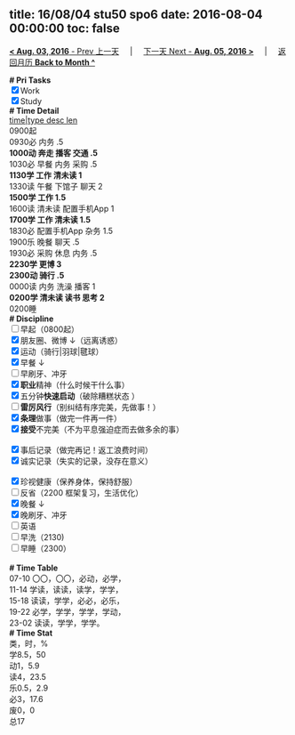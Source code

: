 title: 16/08/04 stu50 spo6
date: 2016-08-04 00:00:00
toc: false
---
[**< Aug. 03, 2016** - Prev 上一天](/lifelogs/2016/08/d03.html) &nbsp; &nbsp; | &nbsp; &nbsp; [下一天 Next - **Aug. 05, 2016 >**](/lifelogs/2016/08/d05.html) &nbsp; &nbsp; |  &nbsp; &nbsp; [返回月历 **Back to Month ^**](/lifelogs/2016/08/index.html)
<br/>		<div><b># Pri Tasks</b></div>		<div><input checked="true" type="checkbox"/>Work</div>		<div><input checked="true" type="checkbox"/>Study</div><div>				<div><b># Time Detail</b></div>		</div>		<div><u>time|type desc len</u></div>		<div>0900起</div>		<div>0930必 内务 .5</div>		<div><b>1000动 奔走 播客 交通 .5</b></div>		<div>1030必 早餐 内务 采购 .5</div>		<div><b>1130学 工作 清未读 1</b></div><div>1330读 午餐 下馆子 聊天 2</div>		<div><b>1500学 工作 1.5</b></div>		<div>1600读 清未读 配置手机App 1</div>		<div><b>1700学 工作 清未读 1.5</b></div>		<div>1830必 配置手机App 杂务 1.5</div><div>1900乐 晚餐 聊天 .5</div>		<div>1930必 采购 休息 内务 .5</div>		<div><b>2230学 更博 3</b></div>		<div><b>2300动 骑行 .5</b></div><div>0000读 内务 洗澡 播客 1</div>		<div><b>0200学 清未读 读书 思考 2</b></div>		<div>0200睡</div><div><b># Discipline</b></div>		<div><input type="checkbox"/>早起（0800起）</div>		<div><input checked="true" type="checkbox"/>朋友圈、微博 ↓（远离诱惑）</div>		<div><input checked="true" type="checkbox"/>运动（骑行|羽球|毽球）</div><div><input checked="true" type="checkbox"/>早餐 ↓</div>		<div><input type="checkbox"/>早刷牙、冲牙</div><div><input checked="true" type="checkbox"/><b>职业</b>精神（什么时候干什么事）</div>		<div><input checked="true" type="checkbox"/>五分钟<b>快速启动</b>（破除糟糕状态 ）</div><div><input type="checkbox"/><b>雷厉风行</b>（别纠结有序完美，先做事！）</div>		<div><input checked="true" type="checkbox"/><b>条理</b>做事（做完一件再一件）</div>		<div><input checked="true" type="checkbox"/><b>接受</b>不完美（不为平息强迫症而去做多余的事）</div>		<div>				<div>						<div><br/></div>				</div>		</div>		<div><input checked="true" type="checkbox"/>事后记录（做完再记！返工浪费时间）</div>		<div><input checked="true" type="checkbox"/>诚实记录（失实的记录，没存在意义）</div>		<div>				<div><br/></div>				<div><input checked="true" type="checkbox"/>珍视健康（保养身体，保持舒服）</div>		</div>		<div><input type="checkbox"/>反省（2200 框架复习，生活优化）</div><div><input checked="true" type="checkbox"/>晚餐 ↓</div>		<div><input checked="true" type="checkbox"/>晚刷牙、冲牙</div><div><input type="checkbox"/>英语</div>		<div><input type="checkbox"/>早洗（2130)</div>		<div><input type="checkbox"/>早睡（2300）</div><div><br/></div>		<div><b># Time Table</b></div>		<div>07-10 〇〇，〇〇，必动，必学，</div>		<div>11-14 学读，读读，读学，学学，</div>		<div>15-18 读读，学学，必必，必乐，</div>		<div>19-22 必学，学学，学学，学动，</div>		<div>23-02 读读，学学，学学。</div><div><b># Time Stat</b></div>		<div>类，时，%</div>		<div>学8.5，50</div>		<div>动1，5.9</div>		<div>读4，23.5</div>		<div>乐0.5，2.9</div>		<div>必3，17.6</div>		<div>废0，0</div>		<div>总17</div>